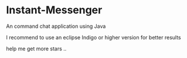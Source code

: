 # Instant-Messenger
An command chat application using Java



I recommend to use an eclipse Indigo or higher version for better results



help me get more stars ..

